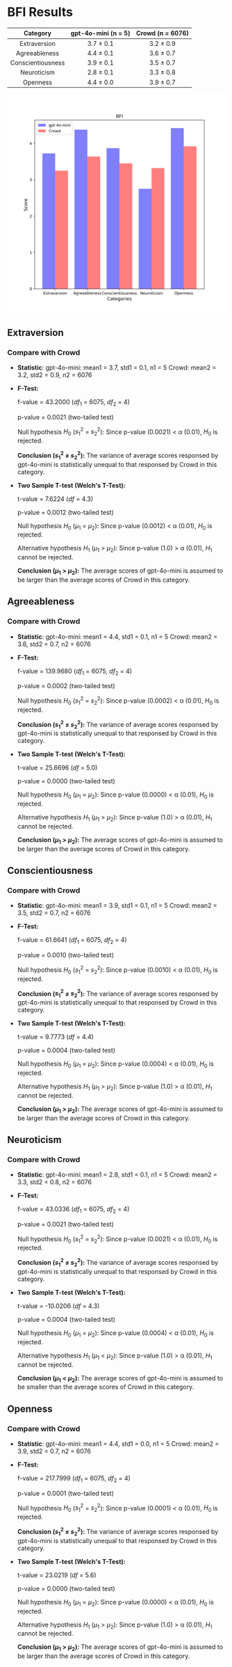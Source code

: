 # BFI Results

| Category | gpt-4o-mini (n = 5) | Crowd (n = 6076) |
| :---: | :---: | :---: |
| Extraversion | 3.7 $\pm$ 0.1 | 3.2 $\pm$ 0.9 | 
| Agreeableness | 4.4 $\pm$ 0.1 | 3.6 $\pm$ 0.7 | 
| Conscientiousness | 3.9 $\pm$ 0.1 | 3.5 $\pm$ 0.7 | 
| Neuroticism | 2.8 $\pm$ 0.1 | 3.3 $\pm$ 0.8 | 
| Openness | 4.4 $\pm$ 0.0 | 3.9 $\pm$ 0.7 | 


![Bar Chart](figures/gpt-4o-mini_prompt_v1_1xxxx-BFI.png "Bar Chart of gpt-4o-mini on BFI")

## Extraversion
### Compare with Crowd

- **Statistic**:
gpt-4o-mini:	mean1 = 3.7,	std1 = 0.1,	n1 = 5
Crowd:	mean2 = 3.2,	std2 = 0.9,	n2 = 6076

- **F-Test:**

	f-value = 43.2000	($df_1$ = 6075, $df_2$ = 4)

	p-value = 0.0021	(two-tailed test)

	Null hypothesis $H_0$ ($s_1^2$ = $s_2^2$): 	Since p-value (0.0021) < α (0.01), $H_0$ is rejected.

	**Conclusion ($s_1^2$ ≠ $s_2^2$):** The variance of average scores responsed by gpt-4o-mini is statistically unequal to that responsed by Crowd in this category.

- **Two Sample T-test (Welch's T-Test):**

	t-value = 7.6224	($df$ = 4.3)

	p-value = 0.0012	(two-tailed test)

	Null hypothesis $H_0$ ($µ_1$ = $µ_2$): Since p-value (0.0012) < α (0.01), $H_0$ is rejected.

	Alternative hypothesis $H_1$ ($µ_1$ > $µ_2$): 	Since p-value (1.0) > α (0.01), $H_1$ cannot be rejected.

	**Conclusion ($µ_1$ > $µ_2$):** The average scores of gpt-4o-mini is assumed to be larger than the average scores of Crowd in this category.

## Agreeableness
### Compare with Crowd

- **Statistic**:
gpt-4o-mini:	mean1 = 4.4,	std1 = 0.1,	n1 = 5
Crowd:	mean2 = 3.6,	std2 = 0.7,	n2 = 6076

- **F-Test:**

	f-value = 139.9680	($df_1$ = 6075, $df_2$ = 4)

	p-value = 0.0002	(two-tailed test)

	Null hypothesis $H_0$ ($s_1^2$ = $s_2^2$): 	Since p-value (0.0002) < α (0.01), $H_0$ is rejected.

	**Conclusion ($s_1^2$ ≠ $s_2^2$):** The variance of average scores responsed by gpt-4o-mini is statistically unequal to that responsed by Crowd in this category.

- **Two Sample T-test (Welch's T-Test):**

	t-value = 25.6696	($df$ = 5.0)

	p-value = 0.0000	(two-tailed test)

	Null hypothesis $H_0$ ($µ_1$ = $µ_2$): Since p-value (0.0000) < α (0.01), $H_0$ is rejected.

	Alternative hypothesis $H_1$ ($µ_1$ > $µ_2$): 	Since p-value (1.0) > α (0.01), $H_1$ cannot be rejected.

	**Conclusion ($µ_1$ > $µ_2$):** The average scores of gpt-4o-mini is assumed to be larger than the average scores of Crowd in this category.

## Conscientiousness
### Compare with Crowd

- **Statistic**:
gpt-4o-mini:	mean1 = 3.9,	std1 = 0.1,	n1 = 5
Crowd:	mean2 = 3.5,	std2 = 0.7,	n2 = 6076

- **F-Test:**

	f-value = 61.6641	($df_1$ = 6075, $df_2$ = 4)

	p-value = 0.0010	(two-tailed test)

	Null hypothesis $H_0$ ($s_1^2$ = $s_2^2$): 	Since p-value (0.0010) < α (0.01), $H_0$ is rejected.

	**Conclusion ($s_1^2$ ≠ $s_2^2$):** The variance of average scores responsed by gpt-4o-mini is statistically unequal to that responsed by Crowd in this category.

- **Two Sample T-test (Welch's T-Test):**

	t-value = 9.7773	($df$ = 4.4)

	p-value = 0.0004	(two-tailed test)

	Null hypothesis $H_0$ ($µ_1$ = $µ_2$): Since p-value (0.0004) < α (0.01), $H_0$ is rejected.

	Alternative hypothesis $H_1$ ($µ_1$ > $µ_2$): 	Since p-value (1.0) > α (0.01), $H_1$ cannot be rejected.

	**Conclusion ($µ_1$ > $µ_2$):** The average scores of gpt-4o-mini is assumed to be larger than the average scores of Crowd in this category.

## Neuroticism
### Compare with Crowd

- **Statistic**:
gpt-4o-mini:	mean1 = 2.8,	std1 = 0.1,	n1 = 5
Crowd:	mean2 = 3.3,	std2 = 0.8,	n2 = 6076

- **F-Test:**

	f-value = 43.0336	($df_1$ = 6075, $df_2$ = 4)

	p-value = 0.0021	(two-tailed test)

	Null hypothesis $H_0$ ($s_1^2$ = $s_2^2$): 	Since p-value (0.0021) < α (0.01), $H_0$ is rejected.

	**Conclusion ($s_1^2$ ≠ $s_2^2$):** The variance of average scores responsed by gpt-4o-mini is statistically unequal to that responsed by Crowd in this category.

- **Two Sample T-test (Welch's T-Test):**

	t-value = -10.0206	($df$ = 4.3)

	p-value = 0.0004	(two-tailed test)

	Null hypothesis $H_0$ ($µ_1$ = $µ_2$): Since p-value (0.0004) < α (0.01), $H_0$ is rejected.

	Alternative hypothesis $H_1$ ($µ_1$ < $µ_2$): 	Since p-value (1.0) > α (0.01), $H_1$ cannot be rejected.

	**Conclusion ($µ_1$ < $µ_2$):** The average scores of gpt-4o-mini is assumed to be smaller than the average scores of Crowd in this category.

## Openness
### Compare with Crowd

- **Statistic**:
gpt-4o-mini:	mean1 = 4.4,	std1 = 0.0,	n1 = 5
Crowd:	mean2 = 3.9,	std2 = 0.7,	n2 = 6076

- **F-Test:**

	f-value = 217.7999	($df_1$ = 6075, $df_2$ = 4)

	p-value = 0.0001	(two-tailed test)

	Null hypothesis $H_0$ ($s_1^2$ = $s_2^2$): 	Since p-value (0.0001) < α (0.01), $H_0$ is rejected.

	**Conclusion ($s_1^2$ ≠ $s_2^2$):** The variance of average scores responsed by gpt-4o-mini is statistically unequal to that responsed by Crowd in this category.

- **Two Sample T-test (Welch's T-Test):**

	t-value = 23.0219	($df$ = 5.6)

	p-value = 0.0000	(two-tailed test)

	Null hypothesis $H_0$ ($µ_1$ = $µ_2$): Since p-value (0.0000) < α (0.01), $H_0$ is rejected.

	Alternative hypothesis $H_1$ ($µ_1$ > $µ_2$): 	Since p-value (1.0) > α (0.01), $H_1$ cannot be rejected.

	**Conclusion ($µ_1$ > $µ_2$):** The average scores of gpt-4o-mini is assumed to be larger than the average scores of Crowd in this category.

